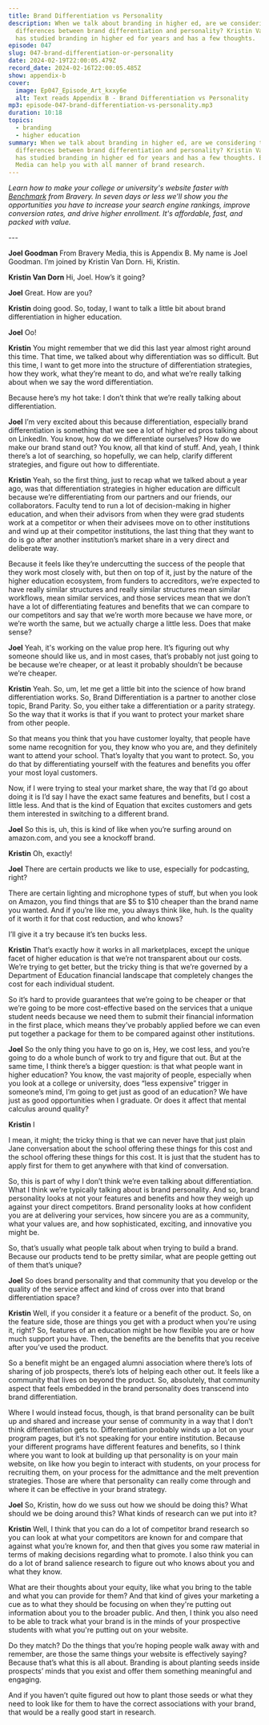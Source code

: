 ```yaml
---
title: Brand Differentiation vs Personality
description: When we talk about branding in higher ed, are we considering the
  differences between brand differentiation and personality? Kristin Van Dorn
  has studied branding in higher ed for years and has a few thoughts.
episode: 047
slug: 047-brand-differentiation-or-personality
date: 2024-02-19T22:00:05.479Z
record_date: 2024-02-16T22:00:05.485Z
show: appendix-b
cover:
  image: Ep047_Episode_Art_kxxy6e
  alt: Text reads Appendix B - Brand Differentiation vs Personality
mp3: episode-047-brand-differentiation-vs-personality.mp3
duration: 10:18
topics:
  - branding
  - higher education
summary: When we talk about branding in higher ed, are we considering the
  differences between brand differentiation and personality? Kristin Van Dorn
  has studied branding in higher ed for years and has a few thoughts. Bravery
  Media can help you with all manner of brand research.
---
```

*Learn how to make your college or university's website faster with [Benchmark](https://bravery.co/benchmark/) from Bravery. In seven days or less we'll show you the opportunities you have to increase your search engine rankings, improve conversion rates, and drive higher enrollment. It's affordable, fast, and packed with value.*

\---

**Joel Goodman**
From Bravery Media, this is Appendix B. My name is Joel Goodman. I’m joined by Kristin Van Dorn. Hi, Kristin.

**Kristin Van Dorn**
Hi, Joel. How’s it going?

**Joel**
Great. How are you?

**Kristin**
doing good. So, today, I want to talk a little bit about brand differentiation in higher education.

**Joel** Oo!

**Kristin**
You might remember that we did this last year almost right around this time. That time, we talked about why differentiation was so difficult. But this time, I want to get more into the structure of differentiation strategies, how they work, what they’re meant to do, and what we’re really talking about when we say the word differentiation.

Because here’s my hot take: I don’t think that we’re really talking about differentiation.

**Joel**
I’m very excited about this because differentiation, especially brand differentiation is something that we see a lot of higher ed pros talking about on LinkedIn. You know, how do we differentiate ourselves? How do we make our brand stand out? You know, all that kind of stuff. And, yeah, I think there’s a lot of searching, so hopefully, we can help, clarify different strategies, and figure out how to differentiate.

**Kristin**
Yeah, so the first thing, just to recap what we talked about a year ago, was that differentiation strategies in higher education are difficult because we’re differentiating from our partners and our friends, our collaborators. Faculty tend to run a lot of decision-making in higher education, and when their advisors from when they were grad students work at a competitor or when their advisees move on to other institutions and wind up at their competitor institutions, the last thing that they want to do is go after another institution’s market share in a very direct and deliberate way.

Because it feels like they’re undercutting the success of the people that they work most closely with, but then on top of it, just by the nature of the higher education ecosystem, from funders to accreditors, we’re expected to have really similar structures and really similar structures mean similar workflows, mean similar services, and those services mean that we don’t have a lot of differentiating features and benefits that we can compare to our competitors and say that we’re worth more because we have more, or we’re worth the same, but we actually charge a little less. Does that make sense?

**Joel**
Yeah, it's working on the value prop here. It’s figuring out why someone should like us, and in most cases, that’s probably not just going to be because we’re cheaper, or at least it probably shouldn’t be because we’re cheaper.

**Kristin**
Yeah. So, um, let me get a little bit into the science of how brand differentiation works. So, Brand Differentiation is a partner to another close topic, Brand Parity. So, you either take a differentiation or a parity strategy. So the way that it works is that if you want to protect your market share from other people.

So that means you think that you have customer loyalty, that people have some name recognition for you, they know who you are, and they definitely want to attend your school. That’s loyalty that you want to protect. So, you do that by differentiating yourself with the features and benefits you offer your most loyal customers.

Now, if I were trying to steal your market share, the way that I’d go about doing it is I’d say I have the exact same features and benefits, but I cost a little less. And that is the kind of Equation that excites customers and gets them interested in switching to a different brand.

**Joel**
So this is, uh, this is kind of like when you’re surfing around on amazon.com, and you see a knockoff brand.

**Kristin**
Oh, exactly!

**Joel**
There are certain products we like to use, especially for podcasting, right?

There are certain lighting and microphone types of stuff, but when you look on Amazon, you find things that are $5 to $10 cheaper than the brand name you wanted. And if you’re like me, you always think like, huh. Is the quality of it worth it for that cost reduction, and who knows?

I’ll give it a try because it’s ten bucks less.

**Kristin**
That’s exactly how it works in all marketplaces, except the unique facet of higher education is that we’re not transparent about our costs. We’re trying to get better, but the tricky thing is that we’re governed by a Department of Education financial landscape that completely changes the cost for each individual student.

So it’s hard to provide guarantees that we’re going to be cheaper or that we’re going to be more cost-effective based on the services that a unique student needs because we need them to submit their financial information in the first place, which means they’ve probably applied before we can even put together a package for them to be compared against other institutions.

**Joel**
So the only thing you have to go on is, Hey, we cost less, and you’re going to do a whole bunch of work to try and figure that out. But at the same time, I think there’s a bigger question: is that what people want in higher education? You know, the vast majority of people, especially when you look at a college or university, does “less expensive” trigger in someone’s mind, I’m going to get just as good of an education? We have just as good opportunities when I graduate. Or does it affect that mental calculus around quality?

**Kristin** I

I mean, it might; the tricky thing is that we can never have that just plain Jane conversation about the school offering these things for this cost and the school offering these things for this cost. It is just that the student has to apply first for them to get anywhere with that kind of conversation.

So, this is part of why I don’t think we’re even talking about differentiation. What I think we’re typically talking about is brand personality. And so, brand personality looks at not your features and benefits and how they weigh up against your direct competitors. Brand personality looks at how confident you are at delivering your services, how sincere you are as a community, what your values are, and how sophisticated, exciting, and innovative you might be.

So, that’s usually what people talk about when trying to build a brand. Because our products tend to be pretty similar, what are people getting out of them that’s unique?

**Joel**
So does brand personality and that community that you develop or the quality of the service affect and kind of cross over into that brand differentiation space?

**Kristin**
Well, if you consider it a feature or a benefit of the product. So, on the feature side, those are things you get with a product when you're using it, right? So, features of an education might be how flexible you are or how much support you have. Then, the benefits are the benefits that you receive after you’ve used the product.

So a benefit might be an engaged alumni association where there’s lots of sharing of job prospects, there’s lots of helping each other out. It feels like a community that lives on beyond the product. So, absolutely, that community aspect that feels embedded in the brand personality does transcend into brand differentiation.

Where I would instead focus, though, is that brand personality can be built up and shared and increase your sense of community in a way that I don’t think differentiation gets to. Differentiation probably winds up a lot on your program pages, but it’s not speaking for your entire institution. Because your different programs have different features and benefits, so I think where you want to look at building up that personality is on your main website, on like how you begin to interact with students, on your process for recruiting them, on your process for the admittance and the melt prevention strategies. Those are where that personality can really come through and where it can be effective in your brand strategy.

**Joel**
So, Kristin, how do we suss out how we should be doing this? What should we be doing around this? What kinds of research can we put into it?

**Kristin**
Well, I think that you can do a lot of competitor brand research so you can look at what your competitors are known for and compare that against what you’re known for, and then that gives you some raw material in terms of making decisions regarding what to promote. I also think you can do a lot of brand salience research to figure out who knows about you and what they know.

What are their thoughts about your equity, like what you bring to the table and what you can provide for them? And that kind of gives your marketing a cue as to what they should be focusing on when they're putting out information about you to the broader public. And then, I think you also need to be able to track what your brand is in the minds of your prospective students with what you're putting out on your website.

Do they match? Do the things that you’re hoping people walk away with and remember, are those the same things your website is effectively saying? Because that’s what this is all about. Branding is about planting seeds inside prospects’ minds that you exist and offer them something meaningful and engaging.

And if you haven’t quite figured out how to plant those seeds or what they need to look like for them to have the correct associations with your brand, that would be a really good start in research.